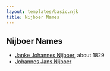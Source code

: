 ```yaml
---
layout: templates/basic.njk
title: Nijboer Names
---
```

## Nijboer Names
- [Janke Johannes Nijboer](/people/4/49881856), about 1829
- [Johannes Jans Nijboer](/people/5/51339263)